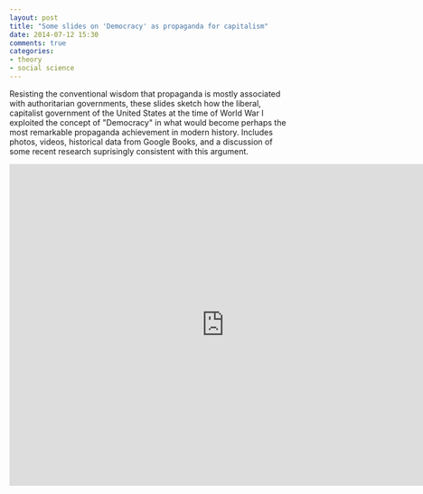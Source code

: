 ```yaml
---
layout: post
title: "Some slides on 'Democracy' as propaganda for capitalism"
date: 2014-07-12 15:30
comments: true
categories:
- theory
- social science
---
```


Resisting the conventional wisdom that propaganda is mostly associated with authoritarian governments, these slides sketch how the liberal, capitalist government of the United States at the time of World War I exploited the concept of "Democracy" in what would become perhaps the most remarkable propaganda achievement in modern history. Includes photos, videos, historical data from Google Books, and a discussion of some recent research suprisingly consistent with this argument.


<iframe src="http://www.slideshare.net/jmrphy/slideshelf" width="760px" height="570px" frameborder="0" marginwidth="0" marginheight="0" scrolling="no" style="border:none;" allowfullscreen webkitallowfullscreen mozallowfullscreen></iframe>
